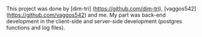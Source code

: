 This project was done by [dim-tri] (https://github.com/dim-tri), [vaggos542] (https://github.com/vaggos542) and me. My part was back-end development in the client-side and server-side development (postgres functions and log files).
